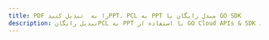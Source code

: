 ---title: PDF را به  تبدیل کنیدPPT، PCL به PPT مبدل رایگان یا GO SDKdescription: تبدیل رایگانPCL به PPT با استفاده از GO Cloud APIs & SDK همچنین اسناد PDF را در Cloud ایجاد، ویرایش و رندر کنید.---